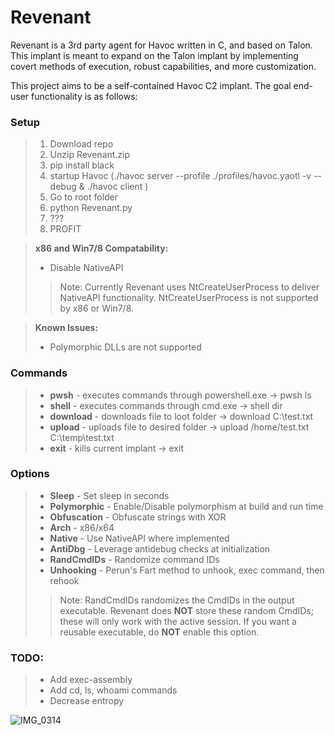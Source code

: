 # Revenant  

Revenant is a 3rd party agent for Havoc written in C, and based on Talon. This implant is meant to expand on the Talon implant by implementing covert methods of execution, robust capabilities, and more customization.

This project aims to be a self-contained Havoc C2 implant. The goal end-user functionality is as follows:

### Setup
> 1) Download repo
> 2) Unzip Revenant.zip
> 3) pip install black
> 4) startup Havoc (./havoc server --profile ./profiles/havoc.yaotl -v --debug & ./havoc client )
> 5) Go to root folder
> 6) python Revenant.py
> 7) ???
> 8) PROFIT

  > **x86 and Win7/8 Compatability:**  
  > - Disable NativeAPI
  >>Note: Currently Revenant uses NtCreateUserProcess to deliver NativeAPI functionality. NtCreateUserProcess is not supported by x86 or Win7/8.

> **Known Issues:**  
  > - Polymorphic DLLs are not supported

### Commands
> - **pwsh** - executes commands through powershell.exe -> pwsh ls
> - **shell** - executes commands through cmd.exe       -> shell dir  
> - **download** - downloads file to loot folder        -> download C:\test.txt   
> - **upload** - uploads file to desired folder         -> upload /home/test.txt C:\temp\test.txt  
> - **exit** - kills current implant                    -> exit

### Options
> - **Sleep** - Set sleep in seconds  
> - **Polymorphic** - Enable/Disable polymorphism at build and run time
> - **Obfuscation** - Obfuscate strings with XOR
> - **Arch** - x86/x64
> - **Native** - Use NativeAPI where implemented
> - **AntiDbg** - Leverage antidebug checks at initialization
> - **RandCmdIDs** - Randomize command IDs  
> - **Unhooking** - Perun's Fart method to unhook, exec command, then rehook 
>> Note: RandCmdIDs randomizes the CmdIDs in the output executable. Revenant does **NOT** store these random CmdIDs; these will only work with the active session. If you want a reusable executable, do **NOT** enable this option.

### TODO:
> - Add exec-assembly
> - Add cd, ls, whoami commands
> - Decrease entropy



![IMG_0314](https://user-images.githubusercontent.com/22229087/233796939-96a6100e-bcfc-4d4a-b1cb-c9eacdea6bf9.PNG)

